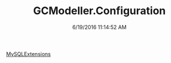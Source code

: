 ﻿---
title: GCModeller.Configuration
date: 6/19/2016 11:14:52 AM
---

[MySQLExtensions](T-GCModeller.Configuration.MySQLExtensions.html)
